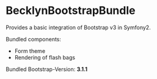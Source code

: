 BecklynBootstrapBundle
======================

Provides a basic integration of Bootstrap v3 in Symfony2.

Bundled components:

* Form theme
* Rendering of flash bags



Bundled Bootstrap-Version: **3.1.1**
